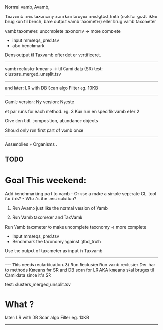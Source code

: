 
Normal vamb, Avamb, 

Taxvamb med taxonomy som kan bruges med gtbd_truth (nok for godt, ikke brug kun til bench, bare output vamb taxometer) eller brug vamb taxometer 

vamb taxometer, uncomplete taxonomy -> more complete 
- input mmseqs_pred.tsv
- also benchmark

Dens output til Taxvamb efter det er vertificeret.

---

vamb recluster
kmeans -> til Cami data (SR)
test:
  clusters_merged_unsplit.tsv


---
and 
later: LR with DB Scan algo
Filter eg. 10KB 


----
Gamle version: 
Ny version: Nyeste

et par runs for each method. eg. 3
Kun run en specifik vamb eller 2 

Give den tidl. composition, abundance objects

Should only run first part of vamb once

---
Assemblies + Organisms .




## TODO

# Goal This weekend: 

Add benchmarking part to vamb - Or use a make a simple seperate CLI tool for this? - What's the best solution?

1) Run Avamb just like the normal version of Vamb

2) Run Vamb taxometer and TaxVamb

  Run Vamb taxometer to make uncomplete taxonomy -> more complete 
  - Input mmseqs_pred.tsv
  - Benchmark the taxonomy against gtbd_truth 

  Use the output of taxometer as input in Taxvamb


----

--- This needs reclarification. 
3) Run Recluster
Run vamb recluster
Den har to methods Kmeans for SR and DB scan for LR
AKA kmeans skal bruges til Cami data since it's SR

test:
  clusters_merged_unsplit.tsv

# What ? 
later: LR with DB Scan algo
Filter eg. 10KB 

---






